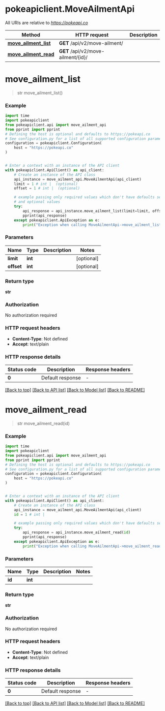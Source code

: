 # pokeapiclient.MoveAilmentApi

All URIs are relative to *https://pokeapi.co*

Method | HTTP request | Description
------------- | ------------- | -------------
[**move_ailment_list**](MoveAilmentApi.md#move_ailment_list) | **GET** /api/v2/move-ailment/ | 
[**move_ailment_read**](MoveAilmentApi.md#move_ailment_read) | **GET** /api/v2/move-ailment/{id}/ | 


# **move_ailment_list**
> str move_ailment_list()



### Example


```python
import time
import pokeapiclient
from pokeapiclient.api import move_ailment_api
from pprint import pprint
# Defining the host is optional and defaults to https://pokeapi.co
# See configuration.py for a list of all supported configuration parameters.
configuration = pokeapiclient.Configuration(
    host = "https://pokeapi.co"
)


# Enter a context with an instance of the API client
with pokeapiclient.ApiClient() as api_client:
    # Create an instance of the API class
    api_instance = move_ailment_api.MoveAilmentApi(api_client)
    limit = 1 # int |  (optional)
    offset = 1 # int |  (optional)

    # example passing only required values which don't have defaults set
    # and optional values
    try:
        api_response = api_instance.move_ailment_list(limit=limit, offset=offset)
        pprint(api_response)
    except pokeapiclient.ApiException as e:
        print("Exception when calling MoveAilmentApi->move_ailment_list: %s\n" % e)
```


### Parameters

Name | Type | Description  | Notes
------------- | ------------- | ------------- | -------------
 **limit** | **int**|  | [optional]
 **offset** | **int**|  | [optional]

### Return type

**str**

### Authorization

No authorization required

### HTTP request headers

 - **Content-Type**: Not defined
 - **Accept**: text/plain


### HTTP response details

| Status code | Description | Response headers |
|-------------|-------------|------------------|
**0** | Default response |  -  |

[[Back to top]](#) [[Back to API list]](../README.md#documentation-for-api-endpoints) [[Back to Model list]](../README.md#documentation-for-models) [[Back to README]](../README.md)

# **move_ailment_read**
> str move_ailment_read(id)



### Example


```python
import time
import pokeapiclient
from pokeapiclient.api import move_ailment_api
from pprint import pprint
# Defining the host is optional and defaults to https://pokeapi.co
# See configuration.py for a list of all supported configuration parameters.
configuration = pokeapiclient.Configuration(
    host = "https://pokeapi.co"
)


# Enter a context with an instance of the API client
with pokeapiclient.ApiClient() as api_client:
    # Create an instance of the API class
    api_instance = move_ailment_api.MoveAilmentApi(api_client)
    id = 1 # int | 

    # example passing only required values which don't have defaults set
    try:
        api_response = api_instance.move_ailment_read(id)
        pprint(api_response)
    except pokeapiclient.ApiException as e:
        print("Exception when calling MoveAilmentApi->move_ailment_read: %s\n" % e)
```


### Parameters

Name | Type | Description  | Notes
------------- | ------------- | ------------- | -------------
 **id** | **int**|  |

### Return type

**str**

### Authorization

No authorization required

### HTTP request headers

 - **Content-Type**: Not defined
 - **Accept**: text/plain


### HTTP response details

| Status code | Description | Response headers |
|-------------|-------------|------------------|
**0** | Default response |  -  |

[[Back to top]](#) [[Back to API list]](../README.md#documentation-for-api-endpoints) [[Back to Model list]](../README.md#documentation-for-models) [[Back to README]](../README.md)

